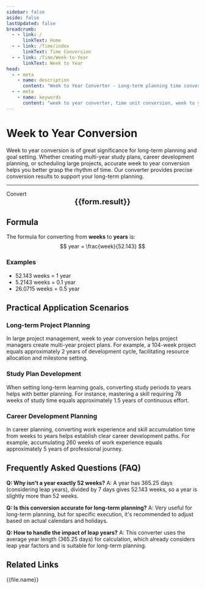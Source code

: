 ```yaml
---
sidebar: false
aside: false
lastUpdated: false
breadcrumb:
  - - link: /
      linkText: Home
  - - link: /Time/index
      linkText: Time Conversion
  - - link: /Time/Week-to-Year
      linkText: Week to Year
head:
  - - meta
    - name: description
      content: "Week to Year Converter - Long-term planning time conversion tool. Supports precise conversion from weeks to years, suitable for project planning, study plans, career development and other long-term goal setting. Provides detailed conversion formulas and planning suggestions."
  - - meta
    - name: keywords
      content: "week to year converter, time unit conversion, week to year, year calculator, long-term planning, project planning, study plan, career development, time management tool"
---
```

# Week to Year Conversion

Week to year conversion is of great significance for long-term planning and goal setting. Whether creating multi-year study plans, career development planning, or scheduling large projects, accurate week to year conversion helps you better grasp the rhythm of time. Our converter provides precise conversion results to support your long-term planning.

---
<script setup>
import { onMounted, reactive, inject, ref } from 'vue'
import { NButton,NForm ,NFormItem,NInput,NInputNumber,NSelect,NCard,useMessage,NGrid ,NGi  } from 'naive-ui'
import { defineClientComponent } from 'vitepress'
import { Time } from '../files';

const convert = inject('convert')

const form = reactive({
  number: null,
  result: '',
  title: 'Week to Year Converter',
  seoKey: ['week to year conversion', 'year calculator', 'long-term planning', 'project planning', 'study plan', 'career development', 'time management', 'goal setting']
})

const seoKey = form.seoKey

const convertHandler = () => {
  if (form.number !== null && !isNaN(form.number)) {
    const convertedValue = parseFloat(form.number) / 52.143
    form.result = `${form.number} week = ${convertedValue.toFixed(4)} year`
  } else {
    form.result = 'Please enter a valid number.'
  }
}
</script>

<n-card :title="form.title" size="small" :bordered="false" style="margin-bottom: 16px">
  <n-form size="large" :model="form">
    <n-form-item label="Week">
      <n-input-number v-model:value="form.number" placeholder="Enter weeks" style="width: 100%" />
    </n-form-item>
    <n-form-item>
      <n-button type="info" @click="convertHandler" block>Convert</n-button>
    </n-form-item>
  </n-form>
  <template #footer>
    <div style="font-size: 12px; color: #666; text-align: center;">
      <span v-for="(keyword, index) in seoKey" :key="index">
        {{ keyword }}<span v-if="index < seoKey.length - 1"> | </span>
      </span>
    </div>
  </template>
</n-card>

<n-card  embedded :bordered="false" hoverable>
  <div  style="text-align:center;font-size:20px;">
    <strong>{{form.result}}</strong>
  </div>
</n-card>

## Formula

The formula for converting from **weeks** to **years** is:
$$ year = \frac{week}{52.143} $$

### Examples
- 52.143 weeks = 1 year
- 5.2143 weeks = 0.1 year
- 26.0715 weeks = 0.5 year

## Practical Application Scenarios

### Long-term Project Planning
In large project management, week to year conversion helps project managers create multi-year project plans. For example, a 104-week project equals approximately 2 years of development cycle, facilitating resource allocation and milestone setting.

### Study Plan Development
When setting long-term learning goals, converting study periods to years helps with better planning. For instance, mastering a skill requiring 78 weeks of study time equals approximately 1.5 years of continuous effort.

### Career Development Planning
In career planning, converting work experience and skill accumulation time from weeks to years helps establish clear career development paths. For example, accumulating 260 weeks of work experience equals approximately 5 years of professional journey.

## Frequently Asked Questions (FAQ)

**Q: Why isn't a year exactly 52 weeks?**
A: A year has 365.25 days (considering leap years), divided by 7 days gives 52.143 weeks, so a year is slightly more than 52 weeks.

**Q: Is this conversion accurate for long-term planning?**
A: Very useful for long-term planning, but for specific execution, it's recommended to adjust based on actual calendars and holidays.

**Q: How to handle the impact of leap years?**
A: This converter uses the average year length (365.25 days) for calculation, which already considers leap year factors and is suitable for long-term planning.

## Related Links
<n-grid x-gap="12" :cols="2">
  <n-gi v-for="(file, index) in Time" :key="index">
    <n-button
      text
      tag="a"
      :href="file.path"
      type="info"
    >
      {{file.name}}
    </n-button>
  </n-gi>
</n-grid>